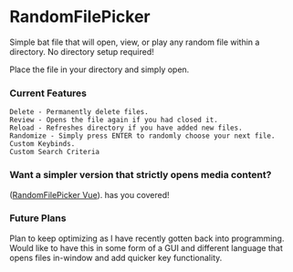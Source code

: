 # RandomFilePicker
Simple bat file that will open, view, or play any random file within a directory. No directory setup required!

Place the file in your directory and simply open.

### Current Features ###
    Delete - Permanently delete files.
    Review - Opens the file again if you had closed it.
    Reload - Refreshes directory if you have added new files.
    Randomize - Simply press ENTER to randomly choose your next file.
    Custom Keybinds.
    Custom Search Criteria

### Want a simpler version that strictly opens media content? ###
([RandomFilePicker Vue](https://github.com/bandito52/RandomFilePicker/releases/tag/Vue)). has you covered!


### Future Plans ###
Plan to keep optimizing as I have recently gotten back into programming. 
Would like to have this in some form of a GUI and different language that opens files in-window and add quicker key functionality. 
